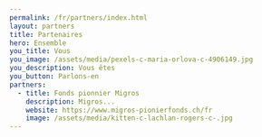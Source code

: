 ```yaml
---
permalink: /fr/partners/index.html
layout: partners
title: Partenaires
hero: Ensemble
you_title: Vous
you_image: /assets/media/pexels-c-maria-orlova-c-4906149.jpg
you_description: Vous êtes
you_button: Parlons-en
partners:
  - title: Fonds pionnier Migros
    description: Migros...
    website: https://www.migros-pionierfonds.ch/fr
    image: /assets/media/kitten-c-lachlan-rogers-c-.jpg
---
```


